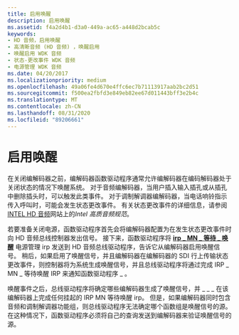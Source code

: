 ```yaml
---
title: 启用唤醒
description: 启用唤醒
ms.assetid: f4a2d4b1-d3a0-449a-ac65-a448d2bcab5c
keywords:
- HD 音频，启用唤醒
- 高清晰音频 (HD 音频) ，唤醒启用
- 唤醒启用 WDK 音频
- 状态-更改事件 WDK 音频
- 电源管理 WDK 音频
ms.date: 04/20/2017
ms.localizationpriority: medium
ms.openlocfilehash: 49a06fe4d670e4ffc6ec7b71113917aab2bc2d51
ms.sourcegitcommit: f500ea2fbfd3e849eb82ee67d011443bff3e2b4c
ms.translationtype: MT
ms.contentlocale: zh-CN
ms.lasthandoff: 08/31/2020
ms.locfileid: "89206661"
---
```

# <a name="wake-enable"></a>启用唤醒


在关闭编解码器之前，编解码器函数驱动程序通常允许编解码器在编码解码器处于关闭状态的情况下唤醒系统。 对于音频编解码器，当用户插入输入插孔或从插孔中删除插头时，可以触发此类事件。 对于调制解调器编解码器，当电话响铃指示传入呼叫时，可能会发生状态更改事件。 有关状态更改事件的详细信息，请参阅[INTEL HD 音频](https://www.intel.com/content/www/us/en/standards/intel-standards-and-initiatives.html)网站上的*Intel 高质音频规范*。

若要准备关闭电源，函数驱动程序首先会将编解码器配置为在发生状态更改事件时向 HD 音频总线控制器发出信号。 接下来，函数驱动程序将 [**irp \_ MN \_ 等待 \_ 唤醒**](../kernel/irp-mn-wait-wake.md) 电源管理 irp 发送到 HD 音频总线驱动程序，告诉它从编解码器启用唤醒信号。 稍后，如果启用了唤醒信号，并且编解码器在编解码器的 SDI 行上传输状态更改事件，则控制器将为系统生成唤醒信号，并且总线驱动程序将通过完成 IRP \_ MN \_ 等待唤醒 IRP 来通知函数驱动程序 \_ 。

唤醒事件之后，总线驱动程序将确定哪些编解码器生成了唤醒信号，并 \_ \_ \_ 在该编解码器上完成任何挂起的 IRP MN 等待唤醒 irp。 但是，如果编解码器同时包含音频和调制解调器功能组，则总线驱动程序无法确定哪个函数组是唤醒信号的源。 在这种情况下，函数驱动程序必须将自己的查询发送到编解码器来验证唤醒信号的源。

 

